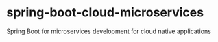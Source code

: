 # spring-boot-cloud-microservices
Spring Boot for microservices development for cloud native applications
